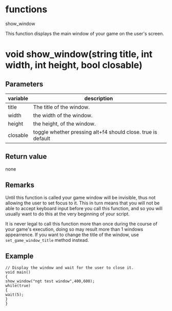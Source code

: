 # functions

show_window


This function displays the main window of your game on the user's screen.


# void show_window(string title, int width, int height, bool closable)


## Parameters

variable| description
---|---
title | The title of the window.
width | the width of the window.
height | the height, of the window.
closable | toggle whether pressing alt+f4 should close. true is default

## Return value

none

## Remarks

Until this function is called your game window will be invisible, thus not allowing the user to set focus to it. This in turn means that you will not be able to accept keyboard input before you call this function, and so you will usually want to do this at the very beginning of your script.




It is never legal to call this function more than once during the course of your game's execution, doing so may result more than 1 windows appearrence. If you want to change the title of the window, use `set_game_window_title` method instead.

## Example

```
// Display the window and wait for the user to close it.
void main()
{
show_window("ngt test window",400,600);
while(true)
{
wait(5);
}
}
```
